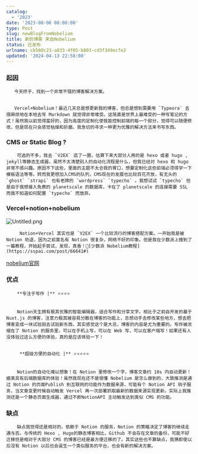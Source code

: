 ```yaml
---
catalog:
  - '2023'
date: '2023-08-06 08:00:00'
type: Post
slug: newBlogFromNobelium
title: 新的博客 来自Nobelium
status: 已发布
urlname: cb560c23-a833-4f05-b803-cd3f349ecfe2
updated: '2024-04-13 22:58:00'
---
```


### 起因


       今天终于，找到一个非常不错的博客解决方案。


       Vercel+Nobelium！最近几天总是想更新我的博客，但总是想到需要用 `Typeora` 去很麻烦地在本地去写 Markdown 就觉得非常难受。这简直是世界上最难受的一种写笔记的方式！虽然我以前觉得蛮好的，因为高度的定制化使我能控制前端的每一个部分，觉得可以随便修改，但是现在只会感觉枯燥和折磨。我急切的寻求一种更为优雅的解决方法来书写东西。


### CMS or Static Blog ?


        可选的不多，我去 `V2EX` 逛了一圈，估算下来大部分人用的是 hexo 或者 hugo , jekyll等静态生成器，虽然不太清楚别人的自动化流程是什么，但我已经对 hexo 和 hugo 非常不感兴趣。原因不下这些，里面的主题不太合我的胃口，想要定制化这些前端必须得学一下模板语法等等。转而我更想加入CMS的队列，CMS现在的发展也比较百花齐放，有无头的 `ghost` `strapi` 也有老牌的 `wordpress` `typecho` 。我想试试 `typecho` 但是由于我想接入免费的 planetscale 的数据库，卡在了 planetscale 的连接需要 SSL 而我不知道如何配置 `typecho` 而放弃。


### Vercel+notion+nobelium


![Untitled.png](https://prod-files-secure.s3.us-west-2.amazonaws.com/ed141b76-e4f4-4030-b3c9-9f8f9925cc4f/0ecc86b3-acdd-477f-ab59-852a7f533d4c/Untitled.png?X-Amz-Algorithm=AWS4-HMAC-SHA256&X-Amz-Content-Sha256=UNSIGNED-PAYLOAD&X-Amz-Credential=ASIAZI2LB466Z3IFKVIM%2F20250420%2Fus-west-2%2Fs3%2Faws4_request&X-Amz-Date=20250420T091540Z&X-Amz-Expires=3600&X-Amz-Security-Token=IQoJb3JpZ2luX2VjEBcaCXVzLXdlc3QtMiJHMEUCIASCs1Q%2BQlesiuHzC9WMO4x%2Fqkn43NZODBXI6iQaO%2BJ4AiEAjZ%2F6rUvdHnkLX%2B5dSmS9%2F%2FZgh%2BoKzYneK9NXN7FqjrMqiAQIn%2F%2F%2F%2F%2F%2F%2F%2F%2F%2F%2FARAAGgw2Mzc0MjMxODM4MDUiDNAljZJRHtoFlfX%2BhyrcAxHHMhNNlLVtKfh7D9VKfJSPvvQhgrBJSEEiPBi1K%2FWyHiyZrhccQz3XjUZZuTAM5z7aTZi06k4oGwX46Jejlt9lD72IjRY4tWjfv2HC0lUYNT8bKUQKomaO9ZmZdyP4%2Ffsrk7l7vNP%2BVHVsoRT7P%2Bei4enK5LuqeCy8t6Ua0CNB0DjQLBXzKuLpYUvm51coXecyebouTqKb2pmFzdo4VuzY82rT%2Fo0FwBZYW8nSnHU5%2BY59TvY1HAYtRo1O%2FQ%2Bm29mAMEPsHsibobjQq89zQSwLX1zY3nITQcyEr9d73CIBkqIpjHGokmGtyLEkW1uVGBL3f8xYZQuqlx61y5FSKm%2FoAEx5k0Q%2FC9IicGUX52Wc3emNUZnLfhgRqfgzlMv9f0Y1CTAyjNv6MOuaHiclZtCEOAnySupJeYPESD7ojlrYo254MBc%2FWFhcRdcWHoQRahatZXi1pUXNlW78Dz3NX5GHUp0yA8X0AltEkYYNshiCbe8g5T%2BSS2wStz9QH6CJAxz1qPFXpDiyRSknokvHQJL1WJGi6ObMbAhT2WIoNYob9BK8f5bL3yK0bQtdpK0KYlUqWnZk%2FiwaR7tYuMHsD%2BwazQT%2FQtmzHpxHoNG%2BlRvTVXDodLtSJIItPLH%2BMP6jksAGOqUBTGIdRFVsuR7pYe4HyShIzHrgOxrkgOYaTtDMwCvI%2FJ0TqhuBulTHvcrauOogOd3MbO25c%2FHxAZ3eehPz3Yd1JpZggezvcL%2B1svHmsFRX3mb6JY5Kz7EF5%2FfdqEOLrEO0X8pqv0e912Mm531OCmxquJWQi56MZTMXHO%2FyKOvQ%2B%2FbsFoho5hj0nrvaPknWkAmKx4ielLbO76XdWmx0tT%2Byv7r3uXCw&X-Amz-Signature=91399329e0ab02bfe141268fdbd49bc0cd5b3eab38affc1e4c7f09ad9f0d2173&X-Amz-SignedHeaders=host&x-id=GetObject)


         Notion+Vercel 其实也是 `V2EX` 一个比较流行的博客搭配方案。一开始我是被 Notion 劝退，因为之前莫名有 Notion 很复杂，网络不好的印象。但是我在少数派上搜到了一篇教程，开始起手尝试，发现，真香！🔗[少数派 Nobelium教程](https://sspai.com/post/66641#) 


[nobelium官网](https://nobelium.js.org/)


### 优点


        **专注于写作 |** ⭐⭐⭐⭐


        Notion天生拥有极其优雅的智能编辑器，适合写作和分享文字。相比于之前自开发的基于Nuxt.js 的博客，注意力极其被容易分散在博客的功能上，总想动手去修改某些地方，想去把博客变成一块试验田去试验新东西，其实感觉这个是大忌，博客的内容是尤为重要的。写作被浓缩在了 Notion 的服务里，可以在手机上写，可以在 Web 写，可以在客户端写！如果还有人没体验过这么方便的体验，真的是应该体验一下！


         **超级方便的自动化 |** ⭐⭐⭐⭐⭐


        Notion的自动化难以想象！在 Notion 里修改一个字，博客文章约 10s 内自动更新！媲美具有后端数据库的体验！虽然我现在还不是很懂 Nobelium 是怎么做到的，大致推测是通过 Notion 的页面Publish 到互联网的功能作为数据来源，可能有个 Notion API 钩子服务，当文章变更时候自动触发 Vercel 再一次部署抓取最新的数据来源实现更新。实际上我推测还是一个静态页面生成器，通过不断NotionAPI 主动触发达到类似 CMS 的功能。


### 缺点


        缺点我觉得还是相对的，依赖于 Notion 的服务，Notion 的策略决定了博客的继续走通与否。与传统的 Hexo , Hugo的静态博客相比，Github 不会存在文章的备份，可能不好迁移但是相对于大部分 CMS 的博客已经是最方便迁移的了。其实这些也不算缺点，我猜即使以后没有 Notion 以后也会诞生一个类似服务的平台，也会有新的解决方案。

